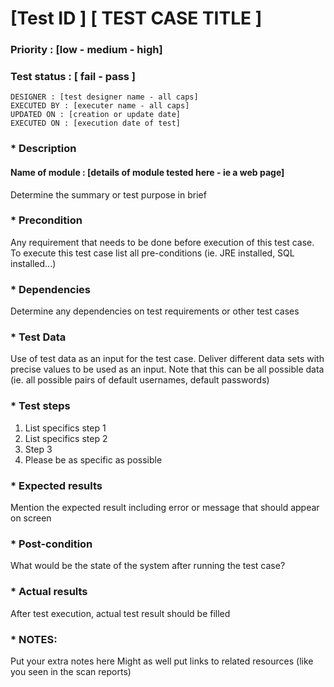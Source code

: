 # [Test ID ] [ TEST CASE TITLE ]
### Priority : [low - medium - high]
### Test status : [ fail - pass ]
`DESIGNER : [test designer name - all caps]` <br/>
`EXECUTED BY : [executer name - all caps]` <br/>
`UPDATED ON : [creation or update date]` <br/>
`EXECUTED ON : [execution date of test]` <br/>

### * Description
#### Name of module : [details of module tested here - ie a web page]
Determine the summary or test purpose in brief

### * Precondition
Any requirement that needs to be done before execution of this test case. To execute this test case list all pre-conditions (ie. JRE installed, SQL installed...)

### * Dependencies
Determine any dependencies on test requirements or other test cases

### * Test Data
Use of test data as an input for the test case. Deliver different data sets with precise values to be used as an input. Note that this can be all possible data (ie. all possible pairs of default usernames, default passwords)

### * Test steps
1. List specifics step 1
2. List specifics step 2
3. Step 3
4. Please be as specific as possible

### * Expected results
Mention the expected result including error or message that should appear on screen
### * Post-condition
What would be the state of the system after running the test case?
### * Actual results
After test execution, actual test result should be filled
### * NOTES:
Put your extra notes here
Might as well put links to related resources (like you seen in the scan reports)
